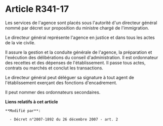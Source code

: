 # Article R341-17

Les services de l'agence sont placés sous l'autorité d'un directeur général nommé par décret sur proposition du ministre
chargé de l'immigration.

Le directeur général représente l'agence en justice et dans tous les actes de la vie civile.

Il assure la gestion et la conduite générale de l'agence, la préparation et l'exécution des délibérations du conseil
d'administration. Il est ordonnateur des recettes et des dépenses de l'établissement. Il passe tous actes, contrats ou
marchés et conclut les transactions.

Le directeur général peut déléguer sa signature à tout agent de l'établissement exerçant des fonctions d'encadrement.

Il peut nommer des ordonnateurs secondaires.

**Liens relatifs à cet article**

	**Modifié par**:

	  - Décret n°2007-1892 du 26 décembre 2007 - art. 2
